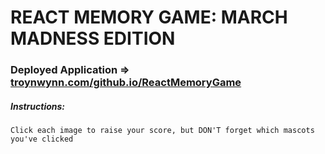 # REACT MEMORY GAME: MARCH MADNESS EDITION

### Deployed Application => [troynwynn.com/github.io/ReactMemoryGame](troynwynn.com/github.io/ReactMemoryGame)

##### Instructions:

```Click each image to raise your score, but DON'T forget which mascots you've clicked```


